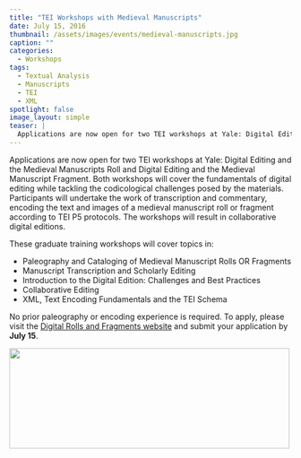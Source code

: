 ```yaml
---
title: "TEI Workshops with Medieval Manuscripts"
date: July 15, 2016
thumbnail: /assets/images/events/medieval-manuscripts.jpg
caption: ""
categories: 
  - Workshops
tags:
  - Textual Analysis
  - Manuscripts
  - TEI
  - XML
spotlight: false 
image_layout: simple
teaser: |
  Applications are now open for two TEI workshops at Yale: Digital Editing and the Medieval Manuscripts Roll and Digital Editing and the Medieval Manuscript Fragment. Both workshops will cover the...
---
```


Applications are now open for two TEI workshops at Yale: Digital Editing and the Medieval Manuscripts Roll and Digital Editing and the Medieval Manuscript Fragment. Both workshops will cover the fundamentals of digital editing while tackling the codicological challenges posed by the materials. Participants will undertake the work of transcription and commentary, encoding the text and images of a medieval manuscript roll or fragment according to TEI P5 protocols. The workshops will result in collaborative digital editions.

These graduate training workshops will cover topics in:

 * Paleography and Cataloging of Medieval Manuscript Rolls OR Fragments
 * Manuscript Transcription and Scholarly Editing
 * Introduction to the Digital Edition: Challenges and Best Practices
 * Collaborative Editing
 * XML, Text Encoding Fundamentals and the TEI Schema

No prior paleography or encoding experience is required. To apply, please visit the [Digital Rolls and Fragments website](https://digitalrollsandfragments.com/calls-for-workshop-participants/) and submit your application by **July 15**.

<a href="http://web.library.yale.edu/sites/default/files/images/DigitalEditing.jpg">
  <img alt="" height="179" src="http://web.library.yale.edu/sites/default/files/resize/images/DigitalEditing-500x179.jpg" width="500"/>
</a>